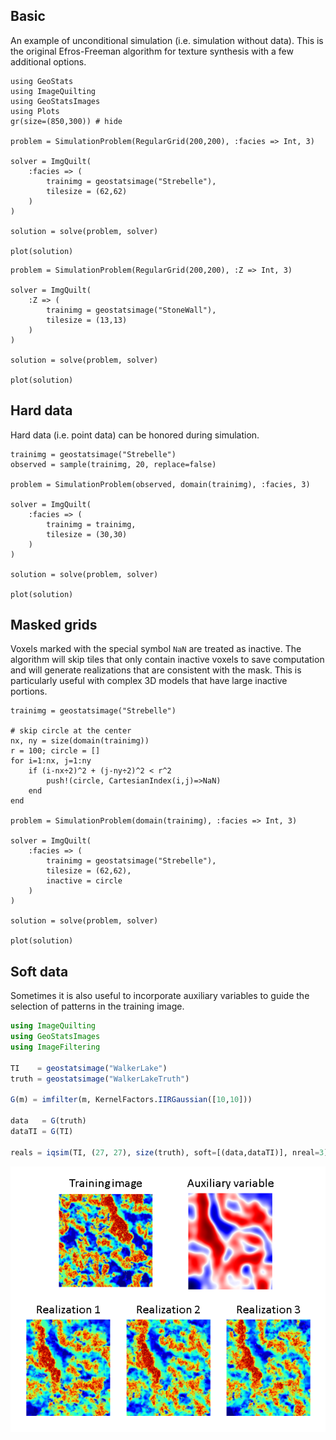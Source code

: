 ## Basic

An example of unconditional simulation (i.e. simulation without data).
This is the original Efros-Freeman algorithm for texture synthesis with a
few additional options.

```@example basics
using GeoStats
using ImageQuilting
using GeoStatsImages
using Plots
gr(size=(850,300)) # hide

problem = SimulationProblem(RegularGrid(200,200), :facies => Int, 3)

solver = ImgQuilt(
    :facies => (
        trainimg = geostatsimage("Strebelle"),
        tilesize = (62,62)
    )
)

solution = solve(problem, solver)

plot(solution)
```

```@example basics
problem = SimulationProblem(RegularGrid(200,200), :Z => Int, 3)

solver = ImgQuilt(
    :Z => (
        trainimg = geostatsimage("StoneWall"),
        tilesize = (13,13)
    )
)

solution = solve(problem, solver)

plot(solution)
```

## Hard data

Hard data (i.e. point data) can be honored during simulation.

```@example basics
trainimg = geostatsimage("Strebelle")
observed = sample(trainimg, 20, replace=false)

problem = SimulationProblem(observed, domain(trainimg), :facies, 3)

solver = ImgQuilt(
    :facies => (
        trainimg = trainimg,
        tilesize = (30,30)
    )
)

solution = solve(problem, solver)

plot(solution)
```

## Masked grids

Voxels marked with the special symbol `NaN` are treated as inactive. The algorithm
will skip tiles that only contain inactive voxels to save computation and will
generate realizations that are consistent with the mask. This is particularly
useful with complex 3D models that have large inactive portions.

```@example basics
trainimg = geostatsimage("Strebelle")

# skip circle at the center
nx, ny = size(domain(trainimg))
r = 100; circle = []
for i=1:nx, j=1:ny
    if (i-nx÷2)^2 + (j-ny÷2)^2 < r^2
        push!(circle, CartesianIndex(i,j)=>NaN)
    end
end

problem = SimulationProblem(domain(trainimg), :facies => Int, 3)

solver = ImgQuilt(
    :facies => (
        trainimg = geostatsimage("Strebelle"),
        tilesize = (62,62),
        inactive = circle
    )
)

solution = solve(problem, solver)

plot(solution)
```

## Soft data

Sometimes it is also useful to incorporate auxiliary variables to
guide the selection of patterns in the training image.

```julia
using ImageQuilting
using GeoStatsImages
using ImageFiltering

TI    = geostatsimage("WalkerLake")
truth = geostatsimage("WalkerLakeTruth")

G(m) = imfilter(m, KernelFactors.IIRGaussian([10,10]))

data   = G(truth)
dataTI = G(TI)

reals = iqsim(TI, (27, 27), size(truth), soft=[(data,dataTI)], nreal=3)
```
![Soft data conditioning](images/soft.png)
